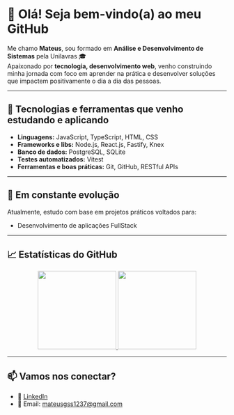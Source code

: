 # 👋 Olá! Seja bem-vindo(a) ao meu GitHub

Me chamo **Mateus**, sou formado em **Análise e Desenvolvimento de Sistemas** pela Unilavras 🎓  
Apaixonado por **tecnologia, desenvolvimento web**, venho construindo minha jornada com foco em aprender na prática e desenvolver soluções que impactem positivamente o dia a dia das pessoas.

---

## 🚀 Tecnologias e ferramentas que venho estudando e aplicando

- **Linguagens:** JavaScript, TypeScript, HTML, CSS  
- **Frameworks e libs:** Node.js, React.js, Fastify, Knex  
- **Banco de dados:** PostgreSQL, SQLite  
- **Testes automatizados:** Vitest  
- **Ferramentas e boas práticas:** Git, GitHub, RESTful APIs 

---

## 🧠 Em constante evolução

Atualmente, estudo com base em projetos práticos voltados para:

- Desenvolvimento de aplicações FullStack

---

## 📈 Estatísticas do GitHub

<div align="center">
  <a href="https://github.com/mateus202020">
    <img height="180em" src="https://github-readme-stats.vercel.app/api?username=mateus202020&show_icons=true&theme=radical&include_all_commits=true&count_private=true"/>
    <img height="180em" src="https://github-readme-stats.vercel.app/api/top-langs/?username=mateus202020&layout=compact&langs_count=7&theme=radical"/>
  </a>
</div>

---

## 📫 Vamos nos conectar?

- 💼 [LinkedIn](www.linkedin.com/in/mateusgabrielss) 
- 📧 Email: mateusgss1237@gmail.com
